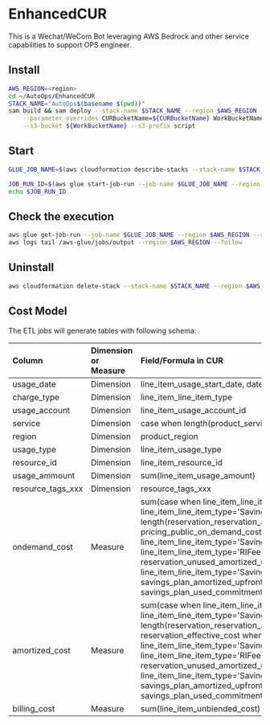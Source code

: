 # EnhancedCUR

This is a Wechat/WeCom Bot leveraging AWS Bedrock and other service capabilities to support OPS engineer.


## Install

```bash
AWS_REGION=<region>
cd ~/AutoOps/EnhancedCUR
STACK_NAME="AutoOps$(basename $(pwd))"
sam build && sam deploy --stack-name $STACK_NAME --region $AWS_REGION --confirm-changeset --capabilities CAPABILITY_IAM CAPABILITY_NAMED_IAM \
    --parameter-overrides CURBucketName=${CURBucketName} WorkBucketName=${WorkBucketName} \
    --s3-bucket ${WorkBucketName} --s3-prefix script
```

## Start

``` bash
GLUE_JOB_NAME=$(aws cloudformation describe-stacks --stack-name $STACK_NAME --region $AWS_REGION --no-cli-pager --query 'Stacks[0].Outputs[?OutputKey==`AllocateUntagJob`].OutputValue' --output text)

JOB_RUN_ID=$(aws glue start-job-run --job-name $GLUE_JOB_NAME --region $AWS_REGION --no-cli-pager --output text --query 'JobRunId' --arguments '{"--enable-glue-datacatalog":"true", "--cur-database":"customer_cur","--cur-table":"sporty","--work-bucket":"customer-cur.597377428377","--month":"2024-04", "--tags-fields":"resource_tags_user_user_costowner"}')
echo $JOB_RUN_ID
```

## Check the execution

``` bash
aws glue get-job-run --job-name $GLUE_JOB_NAME --region $AWS_REGION --run-id  $JOB_RUN_ID --no-cli-pager
aws logs tail /aws-glue/jobs/output --region $AWS_REGION --follow
```


## Uninstall

```bash
aws cloudformation delete-stack --stack-name $STACK_NAME --region $AWS_REGION --no-cli-pager
```

## Cost Model
The ETL jobs will generate tables with following schema:

Column|Dimension or Measure|Field/Formula in CUR
:----|:----|:----
usage_date|Dimension|line_item_usage_start_date, date(line_item_usage_start_date)
charge_type|Dimension|line_item_line_item_type
usage_account|Dimension|line_item_usage_account_id
service|Dimension|case when length(product_servicename)>0 then product_servicename else product_product_name end
region|Dimension|product_region
usage_type|Dimension|line_item_usage_type
resource_id|Dimension|line_item_resource_id
usage_ammount|Dimension|sum(line_item_usage_amount)
resource_tags_xxx|Dimension|resource_tags_xxx
ondemand_cost|Measure|sum(case when line_item_line_item_type='SavingsPlanNegation' then 0 when line_item_line_item_type='SavingsPlanUpfrontFee' then 0 when line_item_line_item_type='Fee' and length(reservation_reservation_a_r_n)>0 then 0 when line_item_line_item_type='DiscountedUsage' then pricing_public_on_demand_cost when line_item_line_item_type='Usage' then line_item_unblended_cost when line_item_line_item_type='SavingsPlanCoveredUsage' then pricing_public_on_demand_cost when line_item_line_item_type='RIFee' then reservation_unused_amortized_upfront_fee_for_billing_period+reservation_unused_recurring_fee when line_item_line_item_type='SavingsPlanRecurringFee' then savings_plan_amortized_upfront_commitment_for_billing_period+savings_plan_recurring_commitment_for_billing_period-savings_plan_used_commitment else line_item_net_unblended_cost end)
amortized_cost|Measure|sum(case when line_item_line_item_type='SavingsPlanNegation' then 0 when line_item_line_item_type='SavingsPlanUpfrontFee' then 0 when line_item_line_item_type='Fee' and length(reservation_reservation_a_r_n)>0 then 0 when line_item_line_item_type='DiscountedUsage' then reservation_effective_cost when line_item_line_item_type='Usage' then line_item_unblended_cost when line_item_line_item_type='SavingsPlanCoveredUsage' then savings_plan_savings_plan_effective_cost when line_item_line_item_type='RIFee' then reservation_unused_amortized_upfront_fee_for_billing_period+reservation_unused_recurring_fee when line_item_line_item_type='SavingsPlanRecurringFee' then savings_plan_amortized_upfront_commitment_for_billing_period+savings_plan_recurring_commitment_for_billing_period-savings_plan_used_commitment else line_item_net_unblended_cost end)
billing_cost|Measure|sum(line_item_unblended_cost)